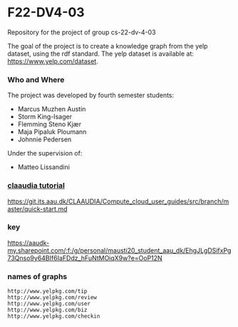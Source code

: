 # F22-DV4-03
Repository for the project of group cs-22-dv-4-03

The goal of the project is to create a knowledge graph from the yelp dataset, using the rdf standard.
The yelp dataset is available at: https://www.yelp.com/dataset.

### Who and Where
The project was developed by fourth semester students: 
<ul>
  <li>Marcus Muzhen Austin</li>
  <li>Storm King-Isager</li>
  <li>Flemming Steno Kjær</li>
  <li>Maja Pipaluk Ploumann</li>
  <li>Johnnie Pedersen</li>
</ul>

Under the supervision of:
<ul>
  <li>Matteo Lissandini</li> <a href="https://people.cs.aau.dk/~matteo/">
</ul>

### claaudia tutorial

https://git.its.aau.dk/CLAAUDIA/Compute_cloud_user_guides/src/branch/master/quick-start.md


### key

https://aaudk-my.sharepoint.com/:f:/g/personal/mausti20_student_aau_dk/EhgJLgDSifxPg73Qnso9y64BIf6IaFDdz_hFuNtMOiqX9w?e=OoP12N

### names of graphs
`http://www.yelpkg.com/tip`<br />
`http://www.yelpkg.com/review`<br />
`http://www.yelpkg.com/user`<br />
`http://www.yelpkg.com/biz`<br />
`http://www.yelpkg.com/checkin`
